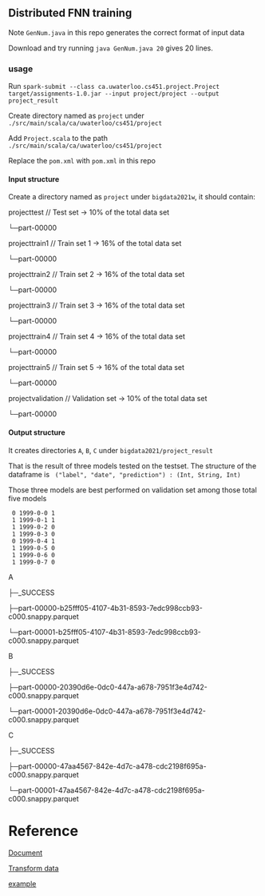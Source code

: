 ## Distributed FNN training

Note `GenNum.java` in this repo generates the correct format of input data

Download and try running `java GenNum.java 20` gives 20 lines.

### usage

Run `spark-submit --class ca.uwaterloo.cs451.project.Project target/assignments-1.0.jar --input project/project --output project_result`

Create directory named as `project` under `./src/main/scala/ca/uwaterloo/cs451/project`

Add `Project.scala` to the path `./src/main/scala/ca/uwaterloo/cs451/project`

Replace the `pom.xml` with `pom.xml` in this repo

#### Input structure

Create a directory named as `project` under `bigdata2021w`, it should contain:

projecttest           // Test set -> 10% of the total data set

 └─part-00000
 
projecttrain1         // Train set 1 -> 16% of the total data set

 └─part-00000
 
projecttrain2         // Train set 2 -> 16% of the total data set

 └─part-00000
 
projecttrain3         // Train set 3 -> 16% of the total data set 

 └─part-00000
 
projecttrain4         // Train set 4 -> 16% of the total data set

 └─part-00000
 
projecttrain5         // Train set 5 -> 16% of the total data set

 └─part-00000
 
projectvalidation     // Validation set -> 10% of the total data set

 └─part-00000
 
 #### Output structure
 
 It creates directories `A`, `B`, `C` under `bigdata2021/project_result`
 
 That is the result of three models tested on the testset. The structure of the dataframe is ` ("label", "date", "prediction") : (Int, String, Int)`
 
 Those three models are best performed on validation set among those total five models
 

```
 0 1999-0-0 1
 1 1999-0-1 1
 1 1999-0-2 0
 1 1999-0-3 0
 0 1999-0-4 1
 1 1999-0-5 0
 1 1999-0-6 0
 1 1999-0-7 0
```
 
 A
 
 ├─_SUCCESS
 
 ├─part-00000-b25fff05-4107-4b31-8593-7edc998ccb93-c000.snappy.parquet
 
 └─part-00001-b25fff05-4107-4b31-8593-7edc998ccb93-c000.snappy.parquet
 
B

 ├─_SUCCESS
 
 ├─part-00000-20390d6e-0dc0-447a-a678-7951f3e4d742-c000.snappy.parquet
 
 └─part-00001-20390d6e-0dc0-447a-a678-7951f3e4d742-c000.snappy.parquet
 
C

 ├─_SUCCESS
 
 ├─part-00000-47aa4567-842e-4d7c-a478-cdc2198f695a-c000.snappy.parquet
 
 └─part-00001-47aa4567-842e-4d7c-a478-cdc2198f695a-c000.snappy.parquet
 
 
 # Reference
 
 [Document](https://spark.apache.org/docs/latest/ml-classification-regression.html#multilayer-perceptron-classifier)
 
 [Transform data](https://stackoverflow.com/questions/33844591/prepare-data-for-multilayerperceptronclassifier-in-scala)
 
 [example](https://blog.csdn.net/zjsghww/article/details/84033060)



